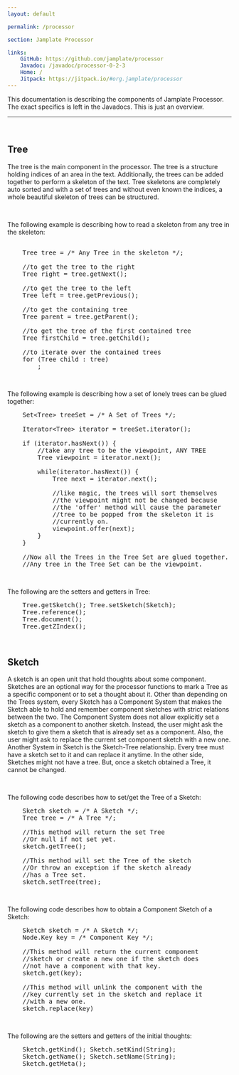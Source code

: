 ```yaml
---
layout: default

permalink: /processor

section: Jamplate Processor

links:
    GitHub: https://github.com/jamplate/processor
    Javadoc: /javadoc/processor-0-2-3 
    Home: /
    Jitpack: https://jitpack.io/#org.jamplate/processor
---
```


This documentation is describing the components of Jamplate Processor. The exact specifics
is left in the Javadocs. This is just an overview.

<hr>
<br>

## Tree

The tree is the main component in the processor. The tree is a structure holding indices
of an area in the text. Additionally, the trees can be added together to perform a
skeleton of the text. Tree skeletons are completely auto sorted and with a set of trees
and without even known the indices, a whole beautiful skeleton of trees can be structured.

<br>

The following example is describing how to read a skeleton from any tree in the skeleton:

<pre class="prettyprint language-java"> 
    Tree tree = /* Any Tree in the skeleton */;

    //to get the tree to the right
    Tree right = tree.getNext();

    //to get the tree to the left
    Tree left = tree.getPrevious();

    //to get the containing tree
    Tree parent = tree.getParent();

    //to get the tree of the first contained tree
    Tree firstChild = tree.getChild();

    //to iterate over the contained trees
    for (Tree child : tree)
        ;
</pre>

<br>

The following example is describing how a set of lonely trees can be glued together:

<pre class="prettyprint language-java">
    Set&lt;Tree&gt; treeSet = /* A Set of Trees */;

    Iterator&lt;Tree&gt; iterator = treeSet.iterator();

    if (iterator.hasNext()) {
        //take any tree to be the viewpoint, ANY TREE
        Tree viewpoint = iterator.next();

        while(iterator.hasNext()) {
            Tree next = iterator.next();

            //like magic, the trees will sort themselves
            //the viewpoint might not be changed because
            //the 'offer' method will cause the parameter
            //tree to be popped from the skeleton it is
            //currently on.
            viewpoint.offer(next);
        }
    }

    //Now all the Trees in the Tree Set are glued together.
    //Any tree in the Tree Set can be the viewpoint.
</pre>

<br>

The following are the setters and getters in Tree:

<pre class="prettyprint language-java">
    Tree.getSketch(); Tree.setSketch(Sketch);
    Tree.reference(); 
    Tree.document();
    Tree.getZIndex();
</pre>

<br>

## Sketch

A sketch is an open unit that hold thoughts about some component. Sketches are an optional
way for the processor functions to mark a Tree as a specific component or to set a thought
about it. Other than depending on the Trees system, every Sketch has a Component System
that makes the Sketch able to hold and remember component sketches with strict relations
between the two. The Component System does not allow explicitly set a sketch as a
component to another sketch. Instead, the user might ask the sketch to give them a sketch
that is already set as a component. Also, the user might ask to replace the current set
component sketch with a new one. Another System in Sketch is the Sketch-Tree relationship.
Every tree must have a sketch set to it and can replace it anytime. In the other side,
Sketches might not have a tree. But, once a sketch obtained a Tree, it cannot be changed.

<br>

The following code describes how to set/get the Tree of a Sketch:

<pre class="prettyprint language-java">
    Sketch sketch = /* A Sketch */;
    Tree tree = /* A Tree */;

    //This method will return the set Tree
    //Or null if not set yet.
    sketch.getTree();

    //This method will set the Tree of the sketch
    //Or throw an exception if the sketch already 
    //has a Tree set.
    sketch.setTree(tree);
</pre>

<br>

The following code describes how to obtain a Component Sketch of a Sketch:

<pre class="prettyprint language-java">
    Sketch sketch = /* A Sketch */;
    Node.Key key = /* Component Key */;

    //This method will return the current component 
    //sketch or create a new one if the sketch does
    //not have a component with that key. 
    sketch.get(key);

    //This method will unlink the component with the 
    //key currently set in the sketch and replace it
    //with a new one.
    sketch.replace(key)
</pre>

<br>

The following are the setters and getters of the initial thoughts:

<pre class="prettyprint language-java">
    Sketch.getKind(); Sketch.setKind(String);
    Sketch.getName(); Sketch.setName(String);
    Sketch.getMeta();
</pre>
